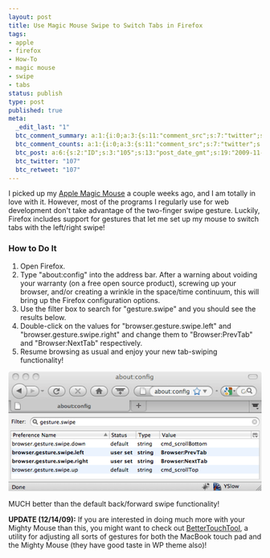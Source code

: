 ```yaml
---
layout: post
title: Use Magic Mouse Swipe to Switch Tabs in Firefox
tags:
- apple
- firefox
- How-To
- magic mouse
- swipe
- tabs
status: publish
type: post
published: true
meta:
  _edit_last: "1"
  btc_comment_summary: a:1:{i:0;a:3:{s:11:"comment_src";s:7:"twitter";s:3:"cnt";s:2:"11";s:7:"enabled";s:1:"1";}}
  btc_comment_counts: a:1:{i:0;a:3:{s:11:"comment_src";s:7:"twitter";s:3:"cnt";s:1:"8";s:7:"enabled";s:1:"1";}}
  btc_post: a:6:{s:2:"ID";s:3:"105";s:13:"post_date_gmt";s:19:"2009-11-11 21:31:13";s:23:"initial_import_date_gmt";s:19:"2009-11-11 21:32:35";s:20:"last_import_date_gmt";s:19:"2009-12-01 18:19:18";s:4:"hits";s:2:"11";s:6:"misses";s:3:"163";}
  btc_twitter: "107"
  btc_retweet: "107"
---
```

I picked up my [Apple Magic Mouse](http://www.apple.com/magicmouse/) a couple weeks ago, and I am totally in love with it. However, most of the programs I regularly use for web development don't take advantage of the two-finger swipe gesture. Luckily, Firefox includes support for gestures that let me set up my mouse to switch tabs with the left/right swipe!

### How to Do It

1. Open Firefox.
2. Type "about:config" into the address bar. After a warning about voiding your warranty (on a free open source product), screwing up your browser, and/or creating a wrinkle in the space/time continuum, this will bring up the Firefox configuration options.
3. Use the filter box to search for "gesture.swipe" and you should see the results below.
4. Double-click on the values for "browser.gesture.swipe.left" and "browser.gesture.swipe.right" and change them to "Browser:PrevTab" and "Browser:NextTab" respectively.
5. Resume browsing as usual and enjoy your new tab-swiping functionality!

![Firefox Settings](/images/Firefox-Magic-Mouse-Screen-Grab.png)

MUCH better than the default back/forward swipe functionality!

**UPDATE (12/14/09):** If you are interested in doing much more with your Mighty Mouse than this, you might want to check out [BetterTouchTool](http://blog.boastr.net/), a utility for adjusting all sorts of gestures for both the MacBook touch pad and the Mighty Mouse (they have good taste in WP theme also)!
